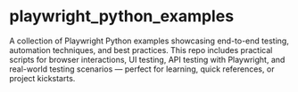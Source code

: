 # playwright_python_examples
A collection of Playwright Python examples showcasing end-to-end testing, automation techniques, and best practices. This repo includes practical scripts for browser interactions, UI testing, API testing with Playwright, and real-world testing scenarios — perfect for learning, quick references, or project kickstarts.
